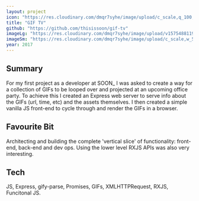 ```yaml
---
layout: project
icon: "https://res.cloudinary.com/dmqr7syhe/image/upload/c_scale,q_100,w_200/v1575555869/jackhkmatthews.com/icons/gif-tv-icon_ajdvpr.png"
title: "GIF TV"
github: "https://github.com/thisissoon/gif-tv"
imageLg: "https://res.cloudinary.com/dmqr7syhe/image/upload/v1575488119/jackhkmatthews.com/images/gif-tv_smj2fc.gif"
imageSm: "https://res.cloudinary.com/dmqr7syhe/image/upload/c_scale,w_500/v1575488119/jackhkmatthews.com/images/gif-tv_smj2fc.gif"
year: 2017
---
```


## Summary

For my first project as a developer at SOON\_ I was asked to create a way for a collection of GIFs to be looped over and projected at an upcoming office party. To achieve this I created an Express web server to serve info about the GIFs (url, time, etc) and the assets themselves. I then created a simple vanilla JS front-end to cycle through and render the GIFs in a browser.

## Favourite Bit

Architecting and building the complete 'vertical slice' of functionality: front-end, back-end and dev ops. Using the lower level RXJS APIs was also very interesting.

## Tech

JS, Express, gify-parse, Promises, GIFs, XMLHTTPRequest, RXJS, Funcitonal JS.
